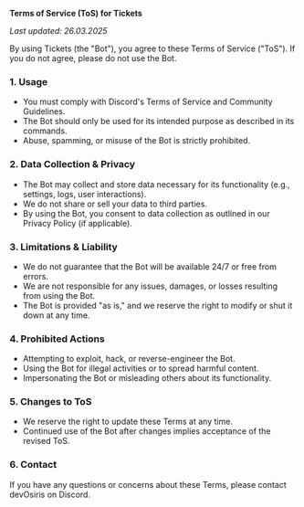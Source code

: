**Terms of Service (ToS) for Tickets**

_Last updated: 26.03.2025_

By using Tickets (the "Bot"), you agree to these Terms of Service ("ToS"). If you do not agree, please do not use the Bot.

### 1. Usage
- You must comply with Discord's Terms of Service and Community Guidelines.
- The Bot should only be used for its intended purpose as described in its commands.
- Abuse, spamming, or misuse of the Bot is strictly prohibited.

### 2. Data Collection & Privacy
- The Bot may collect and store data necessary for its functionality (e.g., settings, logs, user interactions).
- We do not share or sell your data to third parties.
- By using the Bot, you consent to data collection as outlined in our Privacy Policy (if applicable).

### 3. Limitations & Liability
- We do not guarantee that the Bot will be available 24/7 or free from errors.
- We are not responsible for any issues, damages, or losses resulting from using the Bot.
- The Bot is provided "as is," and we reserve the right to modify or shut it down at any time.

### 4. Prohibited Actions
- Attempting to exploit, hack, or reverse-engineer the Bot.
- Using the Bot for illegal activities or to spread harmful content.
- Impersonating the Bot or misleading others about its functionality.

### 5. Changes to ToS
- We reserve the right to update these Terms at any time.
- Continued use of the Bot after changes implies acceptance of the revised ToS.

### 6. Contact
If you have any questions or concerns about these Terms, please contact devOsiris on Discord.

